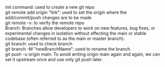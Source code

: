init command: used to create a new git repo
<br>
git remote add origin "link": used to set the origin where the add/commit/push changes are to be made
<br>
git remote -v: to verify the remote repo
<br>
Branch: Branches allow developers to work on new features, bug fixes, or experimental changes in isolation without affecting the main or stable codebase (often referred to as the main or master branch).
<br>
git branch: used to check branch
<br>
git branch -M "newBranchName": used to rename the branch
<br>
git push -u origin main: To avoid writing origin main again and again, we can set it upstream once and use only git push later.
<br>